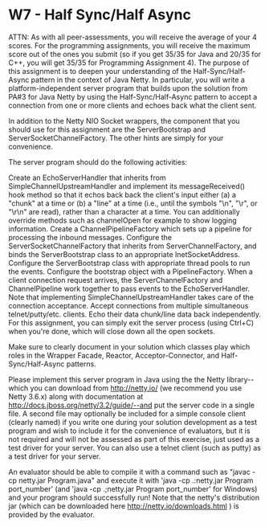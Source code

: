 # W7 - Half Sync/Half Async
ATTN: As with all peer-assessments, you will receive the average of your 4 scores.  For the programming assignments, you will receive the maximum score out of the ones you submit (so if you get 35/35 for Java and 20/35 for C++, you will get 35/35 for Programming Assignment 4).
The purpose of this assignment is to deepen your understanding of the Half-Sync/Half-Async pattern in the context of Java Netty. In particular, you will write a platform-independent server program that builds upon the solution from PA#3 for Java Netty by using the Half-Sync/Half-Async pattern to accept a connection from one or more clients and echoes back what the client sent.

In addition to the Netty NIO Socket wrappers, the component that you should use for this assignment are the ServerBootstrap and ServerSocketChannelFactory. The other hints are simply for your convenience.

The server program should do the following activities:

Create an EchoServerHandler that inherits from SimpleChannelUpstreamHandler and implement its messageReceived() hook method so that it echos back back the client's input either (a) a "chunk" at a time or (b) a "line" at a time (i.e., until the symbols "\n", "\r", or "\r\n" are read), rather than a character at a time.   You can additionally override methods such as channelOpen for example to show logging information.
Create a ChannelPipelineFactory which sets up a pipeline for processing the inbound messages.
Configure the ServerSocketChannelFactory that inherits from ServerChannelFactory, and binds the ServerBootstrap class to an appropriate InetSocketAddress.
Configure the ServerBootstrap class with appropriate thread pools to run the events. Configure the bootstrap object with a PipelineFactory.
When a client connection request arrives, the ServerChannelFactory and ChannelPipeline work together to pass events to the EchoServerHandler.
Note that implementing SimpleChannelUpstreamHandler takes care of the connection acceptance.
Accept connections from multiple simultaneous telnet/putty/etc. clients. Echo their data chunk/line data back independently.
For this assignment, you can simply exit the server process (using Ctrl+C) when you're done, which will close down all the open sockets. 

Make sure to clearly document in your solution which classes play which roles in the Wrapper Facade, Reactor, Acceptor-Connector, and Half-Sync/Half-Async patterns.

Please implement this server program in Java using the the Netty library--which you can download from http://netty.io/ (we recommend you use Netty 3.6.x) along with  documentation at http://docs.jboss.org/netty/3.2/guide/--and put the server code in a single file.  A second file may optionally be included for a simple console client (clearly named) if you write one during your solution development as a test program and wish to include it for the convenience of evaluators, but it is not required and will not be assessed as part of this exercise, just used as a test driver for your server.  You can also use a telnet client (such as putty) as a test driver for your server. 

An evaluator should be able to compile it with a command such as "javac -cp netty.jar Program.java"  and execute it with 'java -cp .:netty.jar Program port_number' (and 'java -cp .;netty.jar Program port_number' for Windows) and your program should successfully run! Note that the netty's distribution jar (which can be downloaded here http://netty.io/downloads.html ) is provided by the evaluator.
